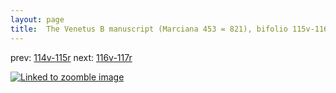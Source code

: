 ```yaml
---
layout: page
title:  The Venetus B manuscript (Marciana 453 = 821), bifolio 115v-116r
---
```


prev: [114v-115r](../114v-115r/) next: [116v-117r](../116v-117r/)



[![Linked to zoomble image](http://www.homermultitext.org/iipsrv?IIIF=/project/homer/pyramidal/deepzoom/hmt/vbbifolio/v1/vb_115v_116r.tif/full/2000,/0/default.jpg)](http://www.homermultitext.org/ict2/?urn=urn:cite2:hmt:vbbifolio.v1:vb_115v_116r)

